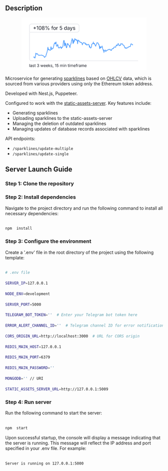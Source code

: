 ## Description

<p align="center">
  <img src="sparkline.png" alt="Sparkline" width="400">
</p>

Microservice for generating [sparklines](https://en.wikipedia.org/wiki/Sparkline) based on [OHLCV](https://docs.amberdata.io/docs/ohlcv-1) data, which is sourced from various providers using only the Ethereum token address.

Developed with Nest.js, Puppeteer.

Configured to work with the [static-assets-server](https://github.com/ziaq/static-assets-server). Key features include:

-   Generating sparklines
-   Uploading sparklines to the static-assets-server
-   Managing the deletion of outdated sparklines
-   Managing updates of database records associated with sparklines

API endpoints:
-   `/sparklines/update-multiple`
-   `/sparklines/update-single`

## Server Launch Guide

  

### Step 1: Clone the repository

  

### Step 2: Install dependencies

  

Navigate to the project directory and run the following command to install all necessary dependencies:

  

```bash

npm  install

```

  

### Step 3: Configure the environment

  

Create a '.env' file in the root directory of the project using the following template:

  

```bash

# .env file

SERVER_IP=127.0.0.1

NODE_ENV=development

SERVER_PORT=5000

TELEGRAM_BOT_TOKEN=''  # Enter your Telegram bot token here

ERROR_ALERT_CHANNEL_ID=''  # Telegram channel ID for error notifications

CORS_ORIGIN_URL=http://localhost:3000  # URL for CORS origin

REDIS_MAIN_HOST=127.0.0.1

REDIS_MAIN_PORT=6379

REDIS_MAIN_PASSWORD=''

MONGODB='' // URI

STATIC_ASSETS_SERVER_URL=http://127.0.0.1:5009

```

  

### Step 4: Run server

  

Run the following command to start the server:

  

```bash

npm  start

```

  

Upon successful startup, the console will display a message indicating that the server is running. This message will reflect the IP address and port specified in your .env file. For example:

  

```bash

Server is running on 127.0.0.1:5000

```